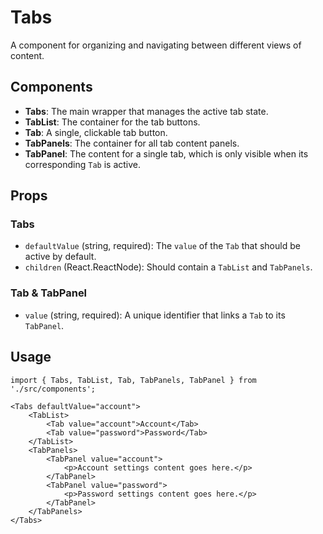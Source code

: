 # Tabs

A component for organizing and navigating between different views of content.

## Components

*   **Tabs**: The main wrapper that manages the active tab state.
*   **TabList**: The container for the tab buttons.
*   **Tab**: A single, clickable tab button.
*   **TabPanels**: The container for all tab content panels.
*   **TabPanel**: The content for a single tab, which is only visible when its corresponding `Tab` is active.

## Props

### Tabs
*   `defaultValue` (string, required): The `value` of the `Tab` that should be active by default.
*   `children` (React.ReactNode): Should contain a `TabList` and `TabPanels`.

### Tab & TabPanel
*   `value` (string, required): A unique identifier that links a `Tab` to its `TabPanel`.

## Usage

```tsx
import { Tabs, TabList, Tab, TabPanels, TabPanel } from './src/components';

<Tabs defaultValue="account">
    <TabList>
        <Tab value="account">Account</Tab>
        <Tab value="password">Password</Tab>
    </TabList>
    <TabPanels>
        <TabPanel value="account">
            <p>Account settings content goes here.</p>
        </TabPanel>
        <TabPanel value="password">
            <p>Password settings content goes here.</p>
        </TabPanel>
    </TabPanels>
</Tabs>
```
